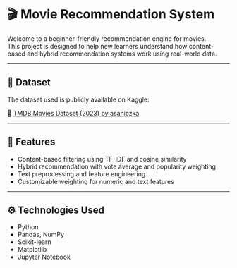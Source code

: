 # 🎬 Movie Recommendation System

Welcome to a beginner-friendly recommendation engine for movies.  
This project is designed to help new learners understand how content-based and hybrid recommendation systems work using real-world data.

---

## 📂 Dataset

The dataset used is publicly available on Kaggle:

🔗 [TMDB Movies Dataset (2023) by asaniczka](https://www.kaggle.com/datasets/asaniczka/tmdb-movies-dataset-2023-930k-movies)

---

## 📌 Features

- Content-based filtering using TF-IDF and cosine similarity  
- Hybrid recommendation with vote average and popularity weighting  
- Text preprocessing and feature engineering  
- Customizable weighting for numeric and text features  

---

## ⚙️ Technologies Used

- Python
- Pandas, NumPy
- Scikit-learn
- Matplotlib
- Jupyter Notebook
